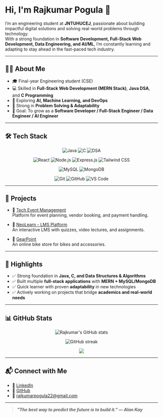 # Hi, I'm Rajkumar Pogula 👋

I’m an engineering student at **JNTUHUCEJ**, passionate about building impactful digital solutions and solving real-world problems through technology.  
With a strong foundation in **Software Development, Full-Stack Web Development, Data Engineering, and AI/ML**, I’m constantly learning and adapting to stay ahead in the fast-paced tech industry.  

---

## 🧑‍💻 About Me

- 🎓 Final-year Engineering student (CSE)  
- 💻 Skilled in **Full-Stack Web Development (MERN Stack)**, **Java DSA**, and **C Programming**  
- 🤖 Exploring **AI, Machine Learning, and DevOps**  
- 🧠 Strong in **Problem Solving & Adaptability**  
- 🎯 Goal: To grow as a **Software Developer / Full-Stack Engineer / Data Engineer / AI Engineer**

---

## 🛠️ Tech Stack

<p align="center">
  <!-- Core -->
  <img src="https://img.shields.io/badge/Java-007396?style=for-the-badge&logo=java&logoColor=white" alt="Java" />
  <img src="https://img.shields.io/badge/C-00599C?style=for-the-badge&logo=c&logoColor=white" alt="C" />
  <img src="https://img.shields.io/badge/DSA-FF6F00?style=for-the-badge&logo=hackerrank&logoColor=white" alt="DSA" />
</p>

<p align="center">
  <!-- Web Dev -->
  <img src="https://img.shields.io/badge/React-61DAFB?style=for-the-badge&logo=react&logoColor=black" alt="React" />
  <img src="https://img.shields.io/badge/Node.js-339933?style=for-the-badge&logo=nodedotjs&logoColor=white" alt="Node.js" />
  <img src="https://img.shields.io/badge/Express.js-404D59?style=for-the-badge&logo=express&logoColor=61DAFB" alt="Express.js" />
  <img src="https://img.shields.io/badge/TailwindCSS-38B2AC?style=for-the-badge&logo=tailwind-css&logoColor=white" alt="Tailwind CSS" />
</p>

<p align="center">
  <!-- Databases -->
  <img src="https://img.shields.io/badge/MySQL-4479A1?style=for-the-badge&logo=mysql&logoColor=white" alt="MySQL" />
  <img src="https://img.shields.io/badge/MongoDB-4EA94B?style=for-the-badge&logo=mongodb&logoColor=white" alt="MongoDB" />
</p>

<p align="center">
  <!-- Tools -->
  <img src="https://img.shields.io/badge/Git-F05032?style=for-the-badge&logo=git&logoColor=white" alt="Git" />
  <img src="https://img.shields.io/badge/GitHub-181717?style=for-the-badge&logo=github&logoColor=white" alt="GitHub" />
  <img src="https://img.shields.io/badge/VS_Code-007ACC?style=for-the-badge&logo=visual-studio-code&logoColor=white" alt="VS Code" />
</p>

---

## 📌 Projects

- 🔗 [Tech Event Management](https://github.com/rajkumarpogula15/event-management)  
  Platform for event planning, vendor booking, and payment handling.

- 🔗 [NeoLearn - LMS Platform](https://github.com/rajkumarpogula15/neolearn)  
  An interactive LMS with quizzes, video lectures, and assignments.

- 🔗 [GearPoint](https://github.com/rajkumarpogula15/Gear-Point)  
  An online bike store for bikes and accessories.

---

## 🌟 Highlights

- ✅ Strong foundation in **Java, C, and Data Structures & Algorithms**  
- ✅ Built multiple **full-stack applications** with **MERN + MySQL/MongoDB**  
- ✅ Quick learner with proven **adaptability** in new technologies  
- ✅ Actively working on projects that bridge **academics and real-world needs**  

---

## 📊 GitHub Stats

<p align="center">
  <img src="https://github-readme-stats.vercel.app/api?username=rajkumarpogula15&show_icons=true&theme=radical" alt="Rajkumar's GitHub stats" />
</p>

<p align="center">
  <img src="https://github-readme-streak-stats.herokuapp.com/?user=rajkumarpogula15&theme=radical" alt="GitHub streak" />
</p>

<p align="center">
  <img src="https://github-readme-stats.vercel.app/api/top-langs/?username=rajkumarpogula15&layout=compact&theme=radical" />
</p>

---

## 📬 Connect with Me

- 🔗 [LinkedIn](https://www.linkedin.com/in/rajkumar-pogula/)  
- 🔗 [GitHub](https://github.com/rajkumarpogula15)  
- 📧 [rajkumarpogula22@gmail.com](mailto:rajkumarpogula22@gmail.com)

---

> ***"The best way to predict the future is to build it." — Alan Kay***
